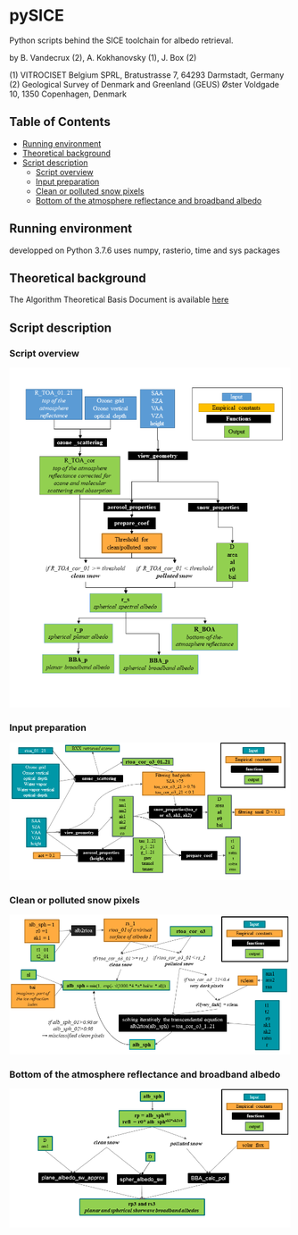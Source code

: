 # pySICE
Python scripts behind the SICE toolchain for albedo retrieval.

by  B. Vandecrux (2), A. Kokhanovsky (1), J. Box (2)

(1) VITROCISET Belgium SPRL, Bratustrasse 7, 64293 Darmstadt, Germany
(2) Geological Survey of Denmark and Greenland (GEUS)
 Øster Voldgade 10, 1350 Copenhagen, Denmark


## Table of Contents  
* [Running environment](#running-environment)  
* [Theoretical background](#theoretical-background)  
* [Script description](#script-description)  
    * [Script overview](#script-overview)  
    * [Input preparation](#input-preparation)  
    * [Clean or polluted snow pixels](#clean-or-polluted-snow-pixels)  
    * [Bottom of the atmosphere reflectance and broadband albedo](#bottom-of-the-atmosphere-reflectance-and-broadband-albedo)  

## Running environment
developped on Python 3.7.6
uses numpy, rasterio, time and sys packages

## Theoretical background

The Algorithm Theoretical Basis Document is available [here](docs/atbd/FINAL_SICE_ATBD__v3.0_MAY06_2020.pdf)

## Script description

### Script overview
![](docs/atbd/ATBD_plots1.png)

### Input preparation
![](docs/atbd/SICE_overview1.png)

### Clean or polluted snow pixels
![](docs/atbd/SICE_overview2.png)

### Bottom of the atmosphere reflectance and broadband albedo
![](docs/atbd/SICE_overview3.png)

